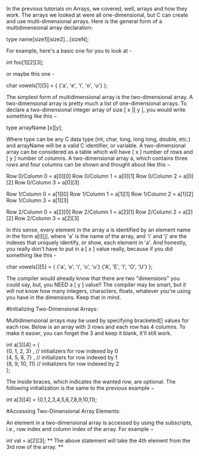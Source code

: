 In the previous tutorials on Arrays, we covered, well, arrays and how they work. 
The arrays we looked at were all one-dimensional, but C can create and use multi-dimensional arrays. Here is the general form of a multidimensional array declaration:

type name[size1][size2]...[sizeN];

For example, here's a basic one for you to look at -

int foo[1][2][3];

or maybe this one -

char vowels[1][5] = {
    {'a', 'e', 'i', 'o', 'u'}
};


The simplest form of multidimensional array is the two-dimensional array. A two-dimensional array is pretty much a list of one-dimensional arrays. 
To declare a two-dimensional integer array of size [ x ][ y ], you would write something like this −

type arrayName [x][y];

Where type can be any C data type (int, char, long, long long, double, etc.) and arrayName will be a valid C identifier, or variable. 
A two-dimensional array can be considered as a table which will have [ x ] number of rows and [ y ] number of columns. A two-dimensional array a, which contains three rows and four columns can be shown and thought about like this −

Row 0/Column 0 = a[0][0]
Row 0/Column 1 = a[0][1]
Row 0/Column 2 = a[0][2]
Row 0/Column 3 = a[0][3]

Row 1/Column 0 = a[1][0]
Row 1/Column 1 = a[1][1]
Row 1/Column 2 = a[1][2]
Row 1/Column 3 = a[1][3]

Row 2/Column 0 = a[2][0]
Row 2/Column 1 = a[2][1]
Row 2/Column 2 = a[2][2]
Row 2/Column 3 = a[2][3]

In this sense, every element in the array a is identified by an element name in the form a[i][j], where 'a' is the name of the array, and 'i' and 'j' are the indexes that uniquely identify, or show, each element in 'a'.
And honestly, you really don't have to put in a [ x ] value really, because if you did something like this -

char vowels[][5] = {
    {'a', 'e', 'i', 'o', 'u'}
    {'A', 'E', 'I', 'O', 'U'}
};

The compiler would already know that there are two "dimensions" you could say, but, you NEED a [ y ] value!! 
The compiler may be smart, but it will not know how many integers, characters, floats, whatever you're using you have in the dimensions. Keep that in mind.


#Initializing Two-Dimensional Arrays:

Multidimensional arrays may be used by specifying bracketed[] values for each row. Below is an array with 3 rows and each row has 4 columns. To make it easier, you can forget the 3 and keep it blank, it'll still work.

int a[3][4] = {  
   {0, 1, 2, 3} ,   //  initializers for row indexed by 0  
   {4, 5, 6, 7} ,   //  initializers for row indexed by 1  
   {8, 9, 10, 11}   //  initializers for row indexed by 2  
};

The inside braces, which indicates the wanted row, are optional. The following initialization is the same to the previous example −

int a[3][4] = {0,1,2,3,4,5,6,7,8,9,10,11};

#Accessing Two-Dimensional Array Elements:

An element in a two-dimensional array is accessed by using the subscripts, i.e., row index and column index of the array. For example −

int val = a[2][3];
** The above statement will take the 4th element from the 3rd row of the array. **